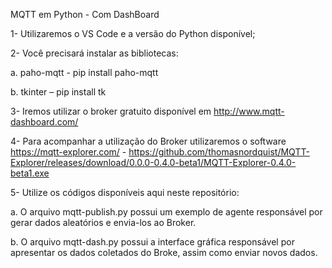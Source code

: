 MQTT em Python -  Com DashBoard

1-	Utilizaremos o VS Code e a versão do Python disponível;

2-	Você precisará instalar as bibliotecas:

  a.	paho-mqtt -  pip install paho-mqtt
  
  b.	tkinter – pip install tk

3-	Iremos utilizar o broker gratuito disponível em http://www.mqtt-dashboard.com/

4-	Para acompanhar a utilização do Broker utilizaremos o software https://mqtt-explorer.com/   -  https://github.com/thomasnordquist/MQTT-Explorer/releases/download/0.0.0-0.4.0-beta1/MQTT-Explorer-0.4.0-beta1.exe

5- Utilize os códigos disponíveis aqui neste repositório:

  a. O arquivo mqtt-publish.py possui um exemplo de agente responsável por gerar dados aleatórios e envia-los ao Broker.
  
  b. O arquivo mqtt-dash.py possui a interface gráfica responsável por apresentar os dados coletados do Broke, assim como enviar novos dados.
  
  
